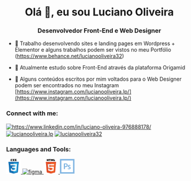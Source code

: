 <h1 align="center">Olá 👋, eu sou Luciano Oliveira</h1>
<h3 align="center">Desenvolvedor Front-End e Web Designer</h3>

- 🔭 Trabalho desenvolvendo sites e landing pages em Wordpress + Elementor e alguns trabalhos podem ser vistos no meu Portfólio (https://www.behance.net/lucianooliveira32)

- 🔭 Atualmente estudo sobre Front-End através da plataforma Origamid

- 📝 Alguns conteúdos escritos por mim voltados para o Web Designer podem ser encontrados no meu Instagram [https://www.instagram.com/lucianooliveira.lp/](https://www.instagram.com/lucianooliveira.lp/)

<h3 align="left">Connect with me:</h3>
<p align="left">
<a href="https://linkedin.com/in/https://www.linkedin.com/in/luciano-oliveira-976888178/" target="blank"><img align="center" src="https://raw.githubusercontent.com/rahuldkjain/github-profile-readme-generator/master/src/images/icons/Social/linked-in-alt.svg" alt="https://www.linkedin.com/in/luciano-oliveira-976888178/" height="30" width="40" /></a>
<a href="https://instagram.com/lucianooliveira.lp" target="blank"><img align="center" src="https://raw.githubusercontent.com/rahuldkjain/github-profile-readme-generator/master/src/images/icons/Social/instagram.svg" alt="lucianooliveira.lp" height="30" width="40" /></a>
<a href="https://www.behance.net/lucianooliveira32" target="blank"><img align="center" src="https://raw.githubusercontent.com/rahuldkjain/github-profile-readme-generator/master/src/images/icons/Social/behance.svg" alt="lucianooliveira32" height="30" width="40" /></a>
</p>

<h3 align="left">Languages and Tools:</h3>
<p align="left"> <a href="https://www.w3schools.com/css/" target="_blank" rel="noreferrer"> <img src="https://raw.githubusercontent.com/devicons/devicon/master/icons/css3/css3-original-wordmark.svg" alt="css3" width="40" height="40"/> </a> <a href="https://www.figma.com/" target="_blank" rel="noreferrer"> <img src="https://www.vectorlogo.zone/logos/figma/figma-icon.svg" alt="figma" width="40" height="40"/> </a> <a href="https://www.w3.org/html/" target="_blank" rel="noreferrer"> <img src="https://raw.githubusercontent.com/devicons/devicon/master/icons/html5/html5-original-wordmark.svg" alt="html5" width="40" height="40"/> </a> <a href="https://www.photoshop.com/en" target="_blank" rel="noreferrer"> <img src="https://raw.githubusercontent.com/devicons/devicon/master/icons/photoshop/photoshop-line.svg" alt="photoshop" width="40" height="40"/> </a> </p>
